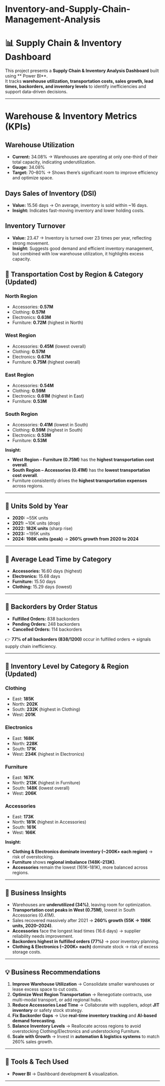 # Inventory-and-Supply-Chain-Management-Analysis


# 📊 Supply Chain & Inventory Dashboard

This project presents a **Supply Chain & Inventory Analysis Dashboard** built using ** Power BI**.  
It tracks **warehouse utilization, transportation costs, sales growth, lead times, backorders, and inventory levels** to identify inefficiencies and support data-driven decisions.  

---
# Warehouse & Inventory Metrics  (KPIs)

## Warehouse Utilization
- **Current:** 34.08% → Warehouses are operating at only one-third of their total capacity, indicating underutilization.  
- **Gauge:** 34.08%  
- **Target:** 70–80% → Shows there’s significant room to improve efficiency and optimize space.

## Days Sales of Inventory (DSI)
- **Value:** 15.56 days → On average, inventory is sold within ~16 days.  
- **Insight:** Indicates fast-moving inventory and lower holding costs.

## Inventory Turnover
- **Value:** 23.47 → Inventory is turned over 23 times per year, reflecting strong movement.  
- **Insight:** Suggests good demand and efficient inventory management, but combined with low warehouse utilization, it highlights excess capacity.

## 🔹 Transportation Cost by Region & Category (Updated)

### North Region
- Accessories: **0.57M**  
- Clothing: **0.57M**  
- Electronics: **0.63M**  
- Furniture: **0.72M** (highest in North)  

### West Region
- Accessories: **0.45M** (lowest overall)  
- Clothing: **0.57M**  
- Electronics: **0.67M**  
- Furniture: **0.75M** (highest overall)  

### East Region
- Accessories: **0.54M**  
- Clothing: **0.59M**  
- Electronics: **0.61M** (highest in East)  
- Furniture: **0.53M**  

### South Region
- Accessories: **0.41M** (lowest in South)  
- Clothing: **0.59M** (highest in South)  
- Electronics: **0.53M**  
- Furniture: **0.53M**  

**Insight:**  
- **West Region – Furniture (0.75M)** has the **highest transportation cost overall**.  
- **South Region – Accessories (0.41M)** has the **lowest transportation cost overall**.  
- Furniture consistently drives the **highest transportation expenses** across regions.  

---

## 🔹 Units Sold by Year

- **2020:** ~55K units  
- **2021:** ~10K units (drop)  
- **2022:** **182K units** (sharp rise)  
- **2023:** ~195K units  
- **2024:** **198K units (peak)** → **260% growth from 2020 to 2024**  

---

## 🔹 Average Lead Time by Category

- **Accessories:** 16.60 days (highest)  
- **Electronics:** 15.68 days  
- **Furniture:** 15.50 days  
- **Clothing:** 15.29 days (lowest)  

---

## 🔹 Backorders by Order Status

- **Fulfilled Orders:** 838 backorders  
- **Pending Orders:** 248 backorders  
- **Cancelled Orders:** 114 backorders  

👉 **77% of all backorders (838/1200)** occur in fulfilled orders → signals supply chain inefficiency.  

---

## 🔹 Inventory Level by Category & Region (Updated)

### Clothing
- East: **185K**  
- North: **202K**  
- South: **232K** (highest in Clothing)  
- West: **201K**  

### Electronics
- East: **168K**  
- North: **228K**  
- South: **171K**  
- West: **234K** (highest in Electronics)  

### Furniture
- East: **167K**  
- North: **213K** (highest in Furniture)  
- South: **148K** (lowest overall)  
- West: **206K**  

### Accessories
- East: **173K**  
- North: **181K** (highest in Accessories)  
- South: **161K**  
- West: **166K**  

**Insight:**  
- **Clothing & Electronics dominate inventory (~200K+ each region)** → risk of overstocking.  
- **Furniture** shows **regional imbalance (148K–213K)**.  
- **Accessories** remain the lowest (161K–181K), more balanced across regions.  

---

## 🔹 Business Insights

- Warehouses are **underutilized (34%)**, leaving room for optimization.  
- **Transportation cost peaks in West (0.75M)**, lowest in South Accessories (0.41M).  
- Sales recovered massively after 2021 → **260% growth (55K → 198K units, 2020–2024)**.  
- **Accessories** face the longest lead times (16.6 days) → supplier reliability needs improvement.  
- **Backorders highest in fulfilled orders (77%)** → poor inventory planning.  
- **Clothing & Electronics (~200K+ each)** dominate stock → risk of excess storage costs.  

---

## 💡 Business Recommendations
1. **Improve Warehouse Utilization** → Consolidate smaller warehouses or lease excess space to cut costs.  
2. **Optimize West Region Transportation** → Renegotiate contracts, use multi-modal transport, or add regional hubs.  
3. **Reduce Accessories Lead Time** → Collaborate with suppliers, adopt **JIT inventory** or safety stock strategy.  
4. **Fix Backorder Gaps** → Use **real-time inventory tracking** and **AI-based demand forecasting**.  
5. **Balance Inventory Levels** → Reallocate across regions to avoid overstocking Clothing/Electronics and understocking Furniture.  
6. **Scale with Growth** → Invest in **automation & logistics systems** to match 260% sales growth.
   
---
## 🚀 Tools & Tech Used 
- **Power BI** → Dashboard development & visualization.  

---

